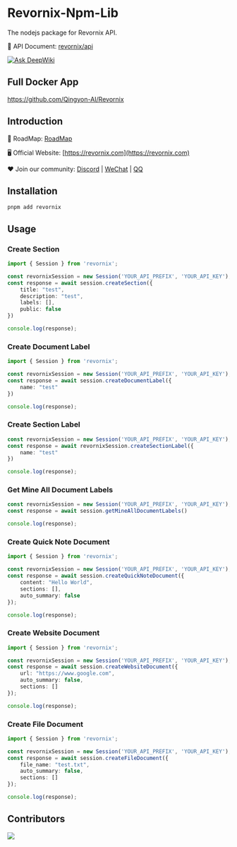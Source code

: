 # Revornix-Npm-Lib

The nodejs package for Revornix API.

📕 API Document: [revornix/api](https://revornix.com/en/docs/features/api)

[![Ask DeepWiki](https://deepwiki.com/badge.svg)](https://deepwiki.com/Qingyon-AI/Revornix)

## Full Docker App

https://github.com/Qingyon-AI/Revornix

## Introduction

🚀 RoadMap: [RoadMap](https://huaqinda.notion.site/RoadMap-224bbdbfa03380fabd7beda0b0337ea3)

🖥️ Official Website: [https://revornix.com](https://revornix.com)

❤️ Join our community: [Discord](https://discord.com/invite/3XZfz84aPN) | [WeChat](https://github.com/Qingyon-AI/Revornix/discussions/1#discussioncomment-13638435) | [QQ](https://github.com/Qingyon-AI/Revornix/discussions/1#discussioncomment-13638435)

## Installation

```shell
pnpm add revornix
```

## Usage

### Create Section

```ts
import { Session } from 'revornix';

const revornixSession = new Session('YOUR_API_PREFIX', 'YOUR_API_KEY');
const response = await session.createSection({
    title: "test",
    description: "test",
    labels: [],
    public: false
})

console.log(response);
```

### Create Document Label

```ts
import { Session } from 'revornix';

const revornixSession = new Session('YOUR_API_PREFIX', 'YOUR_API_KEY');
const response = await session.createDocumentLabel({
    name: "test"
})

console.log(response);
```

### Create Section Label

```ts
const revornixSession = new Session('YOUR_API_PREFIX', 'YOUR_API_KEY');
const response = await revornixSession.createSectionLabel({
    name: "test"
})

console.log(response);
```

### Get Mine All Document Labels

```ts
const revornixSession = new Session('YOUR_API_PREFIX', 'YOUR_API_KEY');
const response = await session.getMineAllDocumentLabels()

console.log(response);
```

### Create Quick Note Document

```ts
import { Session } from 'revornix';

const revornixSession = new Session('YOUR_API_PREFIX', 'YOUR_API_KEY');
const response = await session.createQuickNoteDocument({
    content: "Hello World",
    sections: [],
    auto_summary: false
});

console.log(response);
```

### Create Website Document

```ts
import { Session } from 'revornix';

const revornixSession = new Session('YOUR_API_PREFIX', 'YOUR_API_KEY');
const response = await session.createWebsiteDocument({
    url: "https://www.google.com",
    auto_summary: false,
    sections: []
});

console.log(response);
```

### Create File Document

```ts
import { Session } from 'revornix';

const revornixSession = new Session('YOUR_API_PREFIX', 'YOUR_API_KEY');
const response = await session.createFileDocument({
    file_name: "test.txt",
    auto_summary: false,
    sections: []
});

console.log(response);
```

## Contributors

<a href="https://github.com/Qingyon-AI/Revornx/graphs/contributors">
  <img src="https://contrib.rocks/image?repo=Qingyon-AI/Revornix" />
</a>
